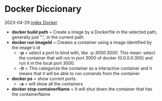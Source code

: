 # Docker Diccionary
2023-04-29
[index Docker](index%20Docker.md)

* **docker build path** = Create a image by a Dockerfile in the selected path, generally just ".", in the current path
* **docker run imageId** = Creates a container using a image identified by the image's id 
	* **-p** = select a port to bind with, like *-p 3000:3000*. This mean: select the container that will run in port 3000 of docker (0.0.0.0:300) and run it in the local port 3000.
	* **-it** = This categorize the container as a interactive container and it means that it will be able to run comands from the container
* **docker ps** = show current ports
	* **-a** = will show all the containers
* **docker stop containerName** = It will shut down the container that has the containerName 

